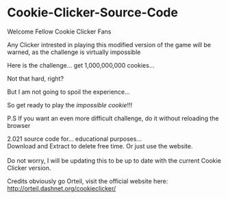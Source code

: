 # Cookie-Clicker-Source-Code
Welcome Fellow Cookie Clicker Fans


Any Clicker intrested in playing this modified version of the game will be warned,
as the challenge is virtually impossible

Here is the challenge... get 1,000,000,000 cookies...

Not that hard, right?

But I am not going to spoil the experience...

So get ready to play the *impossible cookie*!!!

P.S If you want an even more difficult challenge, do it without reloading the browser

2.021 source code for... educational purposes... <br>
Download and Extract to delete free time. Or just use the website. <br> <br>
Do not worry, I will be updating this to be up to date with the current Cookie Clicker version. <br>
<!-- Well guess what, 2.021 came out... what happened to 2.020??  -->
Credits obviously go Orteil, visit the official website here: http://orteil.dashnet.org/cookieclicker/
